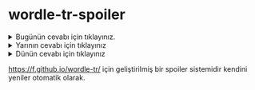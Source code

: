# wordle-tr-spoiler

<details>
  <summary>Bugünün cevabı için tıklayınız.</summary>
  <br>
    <b> tutuş </b>
</details>

<details>
  <summary>Yarının cevabı için tıklayınız</summary>
  <br>
   <b> patoz </b>
</details>

<details>
  <summary>Dünün cevabı için tıklayınız </summary>
  <br>
  <b> batik </b>
</details>

https://f.github.io/wordle-tr/ için geliştirilmiş bir spoiler sistemidir kendini yeniler otomatik olarak.

